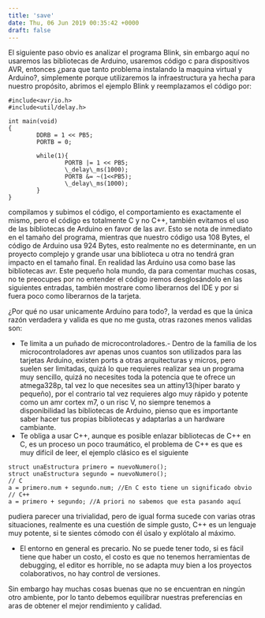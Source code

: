 ```yaml
---
title: 'save'
date: Thu, 06 Jun 2019 00:35:42 +0000
draft: false
---
```


El siguiente paso obvio es analizar el programa Blink, sin embargo aquí no usaremos las bibliotecas de Arduino, usaremos código c para dispositivos AVR, entonces ¿para que tanto problema instalando la maquina virtual y Arduino?, simplemente porque utilizaremos la infraestructura ya hecha para nuestro propósito, abrimos el ejemplo Blink y reemplazamos el código por:

```
#include<avr/io.h>                                                                 
#include<util/delay.h>

int main(void)                                                                     
{                                                                                  
        DDRB = 1 << PB5;                                                           
        PORTB = 0;                                                                 
                                                                                   
        while(1){                                                               
                PORTB |= 1 << PB5;                                              
                \_delay\_ms(1000);                                                
                PORTB &= ~(1<<PB5);                                             
                \_delay\_ms(1000);                                                
        }                                                                       
}
```

compilamos y subimos el código, el comportamiento es exactamente el mismo, pero el código es totalmente C y no C++, también evitamos el uso de las bibliotecas de Arduino en favor de las avr. Esto se nota de inmediato en el tamaño del programa, mientras que nuestro código usa 108 Bytes, el código de Arduino usa 924 Bytes, esto realmente no es determinante, en un proyecto complejo y grande usar una biblioteca u otra no tendrá gran impacto en el tamaño final. En realidad las Arduino usa como base las bibliotecas avr. Este pequeño hola mundo, da para comentar muchas cosas, no te preocupes por no entender el código iremos desglosándolo en las siguientes entradas, también mostrare como liberarnos del IDE y por si fuera poco como liberarnos de la tarjeta.

¿Por qué no usar unicamente Arduino para todo?, la verdad es que la única razón verdadera y valida es que no me gusta, otras razones menos validas son:

*   Te limita a un puñado de microcontroladores.- Dentro de la familia de los microcontroladores avr apenas unos cuantos son utilizados para las tarjetas Arduino, existen ports a otras arquitecturas y micros, pero suelen ser limitadas, quizá lo que requieres realizar sea un programa muy sencillo, quizá no necesites toda la potencia que te ofrece un atmega328p, tal vez lo que necesites sea un attiny13(hiper barato y pequeño), por el contrario tal vez requieres algo muy rápido y potente como un amr cortex m7, o un risc V, no siempre tenemos a disponibilidad las bibliotecas de Arduino, pienso que es importante saber hacer tus propias bibliotecas y adaptarlas a un hardware cambiante.
*   Te obliga a usar C++, aunque es posible enlazar bibliotecas de C++ en C, es un proceso un poco traumático, el problema de C++ es que es muy difícil de leer, el ejemplo clásico es el siguiente

```
struct unaEstructura primero = nuevoNumero();
struct unaEstructura segundo = nuevoNumero();
// C
a = primero.num + segundo.num; //En C esto tiene un significado obvio
// C++
a = primero + segundo; //A priori no sabemos que esta pasando aquí
```

pudiera parecer una trivialidad, pero de igual forma sucede con varias otras situaciones, realmente es una cuestión de simple gusto, C++ es un lenguaje muy potente, si te sientes cómodo con él úsalo y explótalo al máximo.

*   El entorno en general es precario. No se puede tener todo, si es fácil tiene que haber un costo, el costo es que no tenemos herramientas de debugging, el editor es horrible, no se adapta muy bien a los proyectos colaborativos, no hay control de versiones.

Sin embargo hay muchas cosas buenas que no se encuentran en ningún otro ambiente, por lo tanto debemos equilibrar nuestras preferencias en aras de obtener el mejor rendimiento y calidad.